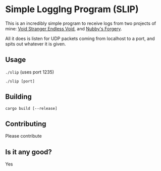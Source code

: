 # Simple LoggIng Program (SLIP)
This is an incredibly simple program to receive logs from two projects of mine: [Void Stranger Endless Void](https://github.com/skirlez/void-stranger-endless-void), and [Nubby's Forgery](https://github.com/Skirlez/nubbys-forgery).

All it does is listen for UDP packets coming from localhost to a port, and spits out whatever it is given.

## Usage
`./slip` (uses port 1235)

`./slip [port]`

## Building
`cargo build [--release]`

## Contributing
Please contribute

## Is it any good?
Yes